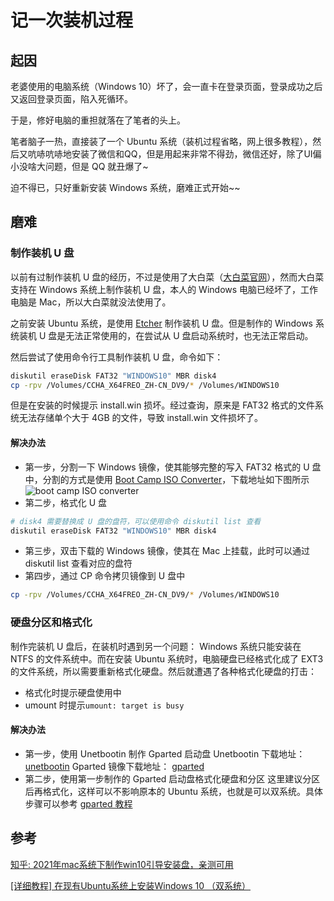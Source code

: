 # 记一次装机过程

## 起因
老婆使用的电脑系统（Windows 10）坏了，会一直卡在登录页面，登录成功之后又返回登录页面，陷入死循环。

于是，修好电脑的重担就落在了笔者的头上。

笔者脑子一热，直接装了一个 Ubuntu 系统（装机过程省略，网上很多教程），然后又吭哧吭哧地安装了微信和QQ，但是用起来非常不得劲，微信还好，除了UI偏小没啥大问题，但是 QQ 就丑爆了~

迫不得已，只好重新安装 Windows 系统，磨难正式开始~~

## 磨难
### 制作装机 U 盘
以前有过制作装机 U 盘的经历，不过是使用了大白菜（[大白菜官网](https://www.dabaicai.com/)），然而大白菜支持在 Windows 系统上制作装机 U 盘，本人的 Windows 电脑已经坏了，工作电脑是 Mac，所以大白菜就没法使用了。

之前安装 Ubuntu 系统，是使用 [Etcher](https://www.balena.io/etcher/) 制作装机 U 盘。但是制作的 Windows 系统装机 U 盘是无法正常使用的，在尝试从 U 盘启动系统时，也无法正常启动。

然后尝试了使用命令行工具制作装机 U 盘，命令如下：
```bash
diskutil eraseDisk FAT32 "WINDOWS10" MBR disk4
cp -rpv /Volumes/CCHA_X64FREO_ZH-CN_DV9/* /Volumes/WINDOWS10
```
但是在安装的时候提示 install.win 损坏。经过查询，原来是 FAT32 格式的文件系统无法存储单个大于 4GB 的文件，导致 install.win 文件损坏了。

#### 解决办法
* 第一步，分割一下 Windows 镜像，使其能够完整的写入 FAT32 格式的 U 盘中，分割的方式是使用 [Boot Camp ISO Converter](https://twocanoes.com/using-larger-windows-10-isos-with-boot-camp-assistant/)，下载地址如下图所示
![boot camp ISO converter](/fufeng/images/1d8bd35634d742c2ae211d508da82f13.png)
* 第二步，格式化 U 盘
```bash
# disk4 需要替换成 U 盘的盘符，可以使用命令 diskutil list 查看
diskutil eraseDisk FAT32 "WINDOWS10" MBR disk4
```
* 第三步，双击下载的 Windows 镜像，使其在 Mac 上挂载，此时可以通过 diskutil list 查看对应的盘符
* 第四步，通过 CP 命令拷贝镜像到 U 盘中
```bash
cp -rpv /Volumes/CCHA_X64FREO_ZH-CN_DV9/* /Volumes/WINDOWS10
```
### 硬盘分区和格式化
制作完装机 U 盘后，在装机时遇到另一个问题： Windows 系统只能安装在 NTFS 的文件系统中。而在安装 Ubuntu 系统时，电脑硬盘已经格式化成了 EXT3 的文件系统，所以需要重新格式化硬盘。然后就遭遇了各种格式化硬盘的打击：
* 格式化时提示硬盘使用中
* umount 时提示`umount: target is busy`
#### 解决办法
* 第一步，使用 Unetbootin 制作 Gparted 启动盘
Unetbootin 下载地址： [unetbootin](https://unetbootin.github.io/)
Gparted 镜像下载地址： [gparted](https://gparted.org/download.php)
* 第二步，使用第一步制作的 Gparted 启动盘格式化硬盘和分区
这里建议分区后再格式化，这样可以不影响原本的 Ubuntu 系统，也就是可以双系统。具体步骤可以参考 [gparted 教程](https://gparted.org/display-doc.php?name=moving-space-between-partitions)

## 参考

 [知乎: 2021年mac系统下制作win10引导安装盘，亲测可用](https://zhuanlan.zhihu.com/p/273305963)

 [[详细教程] 在现有Ubuntu系统上安装Windows 10 （双系统）](https://dalewushuang.blog.csdn.net/article/details/90475070)

